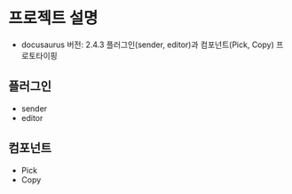 # 프로젝트 설명

- docusaurus 버전: 2.4.3
플러그인(sender, editor)과 컴포넌트(Pick, Copy) 프로토타이핑


## 플러그인
- sender
- editor

## 컴포넌트
- Pick
- Copy